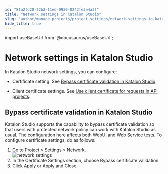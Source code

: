 ```yaml
---
id: "8fa2fd20-22b2-11ed-9930-0242fe3e4a3f"
title: "Network settings in Katalon Studio"
slug: "author/manage-projects/project-settings/network-settings-in-katalon-studio"
hide_title: true
---
```

import useBaseUrl from '@docusaurus/useBaseUrl';


# <a id="concept-6905" class="anchor_top_offset"/><a id="ariaid-title1" class="anchor_top_offset"/>Network settings in <span xmlns="http://www.w3.org/1999/xhtml" className="ph">Katalon Studio</span> 

<p xmlns="http://www.w3.org/1999/xhtml" className="p">In <span className="ph">Katalon Studio</span> network settings, you can configure: </p> 
<ul xmlns="http://www.w3.org/1999/xhtml" className="ul"><li className="li"><p className="p"> Certificate setting. See <a className="xref" href="#task-6600">Bypass certificate validation in <span className="ph">Katalon Studio</span></a>.</p></li><li className="li"><p className="p">Client certificate settings. See <a className="xref" href="/author/manage-projects/set-up-projects/api-testing/use-client-certificate-for-requests-in-api-projects-in-katalon-studio">Use client certificate for  requests in API projects</a>.</p></li></ul> 

## <a id="task-6600" class="anchor_top_offset"/>Bypass certificate validation in <span xmlns="http://www.w3.org/1999/xhtml" className="ph">Katalon Studio</span> 

<section xmlns="http://www.w3.org/1999/xhtml" className="section context"><span className="ph">Katalon Studio</span> supports the capability to bypass certificate validation so that users with protected network policy can work with <span className="ph">Katalon Studio</span> as usual. The configuration here affects both WebUI and Web Service tests. To configure certificate settings, do as follows:</section> 
<ol xmlns="http://www.w3.org/1999/xhtml" className="ol steps"><li className="li step stepexpand"><span className="ph cmd">Go to <span className="ph uicontrol">Project</span> &gt; <span className="ph uicontrol">Settings</span> &gt; <span className="ph uicontrol">Network</span>.</span><div className="itemgroup info"><img className="image" width={700} src={useBaseUrl("/8f9f53a0-22b2-11ed-9930-0242fe3e4a3f.png")} alt="network settings" /></div></li><li className="li step stepexpand"><span className="ph cmd">In the <span className="ph uicontrol">Certificate Settings</span> section, choose <span className="ph uicontrol">Bypass certificate validation</span>.</span></li><li className="li step stepexpand"><span className="ph cmd">Click <span className="ph uicontrol">Apply</span> or <span className="ph uicontrol">Apply and Close</span>.</span></li></ol> 
